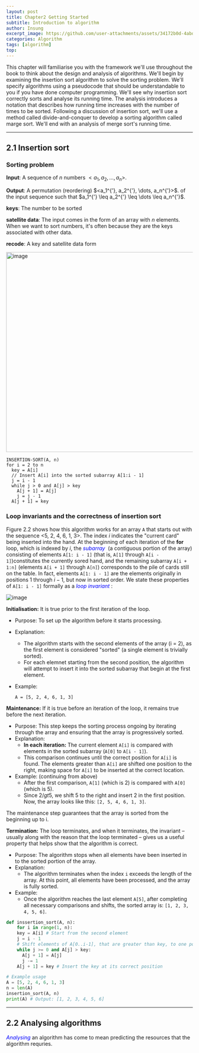 ```yaml
---
layout: post
title: Chapter2 Getting Started
subtitle: Introduction to algorithm
author: Insung
excerpt_image: https://github.com/user-attachments/assets/34172b0d-4abd-4f10-80f1-758d9cd140df
categories: Algorithm
tags: [algorithm]
top: 
---
```


This chapter will familiarise you with the framework we'll use throughout the book to think about the design and analysis of algorithms. We'll begin by examining the insertion sort algorithm to solve the sorting problem. We'll specify algorithms using a pseudocode that should be understandable to you if you have done computer programming. We'll see why insertion sort correctly sorts and analyse its running time. The analysis introduces a notation that describes how running time increases with the number of times to be sorted. Following a discussion of insertion sort, we'll use a method called divide-and-conquer to develop a sorting algorithm called marge sort. We'll end with an analysis of merge sort's running time.

---
## 2.1 Insertion sort

### Sorting problem 
**Input**: A sequence of $n$ numbers $<a_1, a_2, \dots, a_n>$.

**Output**: A permutation (reordering) $<a_1^\{'}, a_2^{'}, \dots, a_n^{'}>$. of the input sequence such that $a_1^\{'} \leq a_2^{'} \leq \dots \leq a_n^{'}$.

**keys**: The number to be sorted

**satellite data**: The input comes in the form of an array with $n$ elements. When we want to sort numbers, it's often because they are the keys associated with other data.

**recode**: A key and satellite data form

<img width="540" alt="image" src="https://github.com/user-attachments/assets/34172b0d-4abd-4f10-80f1-758d9cd140df" />

```pseudocode
INSERTION-SORT(A, n)
for i = 2 to n
  key = A[i]
  // Insert A[i] into the sorted subarray A[1:i - 1]
  j = i - 1
  while j > 0 and A[j] > key
    A[j + 1] = A[j]
    j = j - 1
  A[j + 1] = key
```

### Loop invariants and the correctness of insertion sort

Figure 2.2 shows how this algorithm works for an array `A` that starts out with the sequence <5, 2, 4, 6, 1, 3>. The index $i$ indicates the "current card" being inserted into the hand. At the beginning of each iteration of the **for** loop, which is indexed by $i$, the <span style="color:blue">*subarray* </span> (a contiguous portion of the array) consisting of elements `A[1: i - 1]` (that is, `A[1]` through `A[i - 1]`)constitutes the currently sored hand, and the remaining subarray `A[i + 1:n]` (elements `A[i + 1]` through `A[n]`) corresponds to the pile of cards still on the table. In fact, elements `A[1: i - 1]` are the elements originally in positions 1 through $i - 1$, but now in sorted order. We state these properties of `A[1: i - 1]` formally as a <span style="color:blue">*loop invariant* </span>:

![image](https://github.com/user-attachments/assets/c3f3cc8b-26d0-4c53-9ef2-a6f0f4f95991)

**Initialisation:** It is true prior to the first iteration of the loop.

- Purpose: To set up the algorithm before it starts processing.
- Explanation:
  - The algorithm starts with the second elements of the array (i = 2), as the first element is considered "sorted" (a single element is trivially sorted).
  - For each elemnet starting from the second position, the algorithm will attempt to insert it into the sorted subarray that begin at the first element.

- Example:

  `A = [5, 2, 4, 6, 1, 3]`

**Maintenance:** If it is true before an iteration of the loop, it remains true before the next iteration.

- Purpose: This step keeps the sorting process ongoing by iterating through the array and ensuring that the array is progressively sorted.
- Explanation:
  - **In each iteration:** The current element `A[i]` is compared with elements in the sorted subarray (`A[0]` to `A[i - 1]`).
  - This comparison continues until the correct position for `A[i]` is found. The elements greater than `A[i]` are shifted one position to the right, making space for `A[i]` to be inserted at the correct location.
- Example: (continuing from above)
  - After the first comparison, `A[1]` (which is 2) is compared with `A[0]` (which is 5).
  - Since $2 /gt 5$, we shift 5 to the right and insert 2 in the first position. Now, the array looks like this: `[2, 5, 4, 6, 1, 3]`.

The maintenance step guarantees that the array is sorted from the beginning up to i.

**Termination:** The loop terminates, and when it terminates, the invariant – usually along with the reason that the loop terminated – gives us a useful property that helps show that the algorithm is correct.

- Purpose: The algorithm stops when all elements have been inserted in to the sorted portion of the array.
- Explanation:
  - The algorithm terminates when the index `i` exceeds the length of the array. At this point, all elements have been processed, and the array is fully sorted.
- Example:
  - Once the algorithm reaches the last element `A[5]`, after completing all necessary comparisons and shifts, the sorted array is: `[1, 2, 3, 4, 5, 6]`.

```python
def inssertion_sort(A, n):
	for i in range(1, n):
    key = A[i] # Start from the second element
    j = i - 1
    # Shift elements of A[0..i-1], that are greater than key, to one postion ahead 
    while j >= 0 and A[j] > key:
      A[j + 1] = A[j]
      j -= 1
    A[j + 1] = key # Insert the key at its correct position

# Example usage
A = [5, 2, 4, 6, 1, 3]
n = len(A)
insertion_sort(A, n)
print(A) # Output: [1, 2, 3, 4, 5, 6]
```

---

## 2.2 Analysing algorithms

<span style="color:blue">*Analysing* </span> an algorithm has come to mean predicting the resources that the algorithm requries. 







